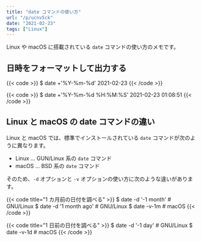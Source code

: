 ```yaml
---
title: "date コマンドの使い方"
url: "/p/ucnv5ck"
date: "2021-02-23"
tags: ["Linux"]
---
```


Linux や macOS に搭載されている `date` コマンドの使い方のメモです。


日時をフォーマットして出力する
----

{{< code >}}
$ date +'%Y-%m-%d'
2021-02-23
{{< /code >}}

{{< code >}}
$ date +'%Y-%m-%d %H:%M:%S'
2021-02-23 01:08:51
{{< /code >}}


Linux と macOS の date コマンドの違い
----

Linux と macOS では、標準でインストールされている `date` コマンドが次のように異なります。

- Linux ... GUN/Linux 系の `date` コマンド
- macOS ... BSD 系の `date` コマンド

そのため、`-d` オプションと `-v` オプションの使い方に次のような違いがあります。

{{< code title="1 カ月前の日付を調べる" >}}
$ date -d '-1 month'     # GNU/Linux
$ date -d '1 month ago'  # GNU/Linux
$ date -v-1m             # macOS
{{< /code >}}

{{< code title="1 日前の日付を調べる" >}}
$ date -d '-1 day'  # GNU/Linux
$ date -v-1d        # macOS
{{< /code >}}

